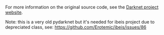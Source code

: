 For more information on the original source code, see the [Darknet project website](http://pjreddie.com/darknet).

Note: this is a very old pydarknet but it's needed for ibeis project due to depreciated class, see:
https://github.com/Erotemic/ibeis/issues/86

